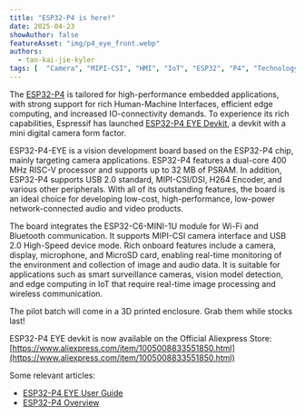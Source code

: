 ```yaml
---
title: "ESP32-P4 is here!"
date: 2025-04-23
showAuthor: false
featureAsset: "img/p4_eye_front.webp"
authors:
  - tan-kai-jie-kyler
tags: [  "Camera", "MIPI-CSI", "HMI", "IoT", "ESP32", "P4", "Technology"]
---
```



The [ESP32-P4](https://www.espressif.com/en/products/socs/esp32-p4) is tailored for high-performance embedded applications, with strong support for rich Human-Machine Interfaces, efficient edge computing, and increased IO-connectivity demands. To experience its rich capabilities, Espressif has launched [ESP32-P4 EYE Devkit](https://docs.espressif.com/projects/esp-dev-kits/en/latest/esp32p4/esp32-p4-eye/user_guide.html), a devkit with a mini digital camera form factor.

ESP32-P4-EYE is a vision development board based on the ESP32-P4 chip, mainly targeting camera applications. ESP32-P4 features a dual-core 400 MHz RISC-V processor and supports up to 32 MB of PSRAM. In addition, ESP32-P4 supports USB 2.0 standard, MIPI-CSI/DSI, H264 Encoder, and various other peripherals. With all of its outstanding features, the board is an ideal choice for developing low-cost, high-performance, low-power network-connected audio and video products.

The board integrates the ESP32-C6-MINI-1U module for Wi-Fi and Bluetooth communication. It supports MIPI-CSI camera interface and USB 2.0 High-Speed device mode. Rich onboard features include a camera, display, microphone, and MicroSD card, enabling real-time monitoring of the environment and collection of image and audio data. It is suitable for applications such as smart surveillance cameras, vision model detection, and edge computing in IoT that require real-time image processing and wireless communication.

The pilot batch will come in a 3D printed enclosure. Grab them while stocks last!

ESP32-P4 EYE devkit is now available on the Official Aliexpress Store: [https://www.aliexpress.com/item/1005008833551850.html](https://www.aliexpress.com/item/1005008833551850.html)

Some relevant articles:

- [ESP32-P4 EYE User Guide](https://docs.espressif.com/projects/esp-dev-kits/en/latest/esp32p4/esp32-p4-eye/user_guide.html)
- [ESP32-P4 Overview](https://www.espressif.com/en/products/socs/esp32-p4)